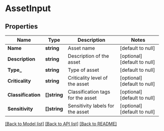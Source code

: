 # AssetInput

## Properties
Name | Type | Description | Notes
------------ | ------------- | ------------- | -------------
**Name** | **string** | Asset name | [default to null]
**Description** | **string** | Description of the asset | [optional] [default to null]
**Type_** | **string** | Type of asset | [default to null]
**Criticality** | **string** | Criticality level of the asset | [optional] [default to null]
**Classification** | **[]string** | Classification tags for the asset | [optional] [default to null]
**Sensitivity** | **[]string** | Sensitivity labels for the asset | [optional] [default to null]

[[Back to Model list]](../README.md#documentation-for-models) [[Back to API list]](../README.md#documentation-for-api-endpoints) [[Back to README]](../README.md)

